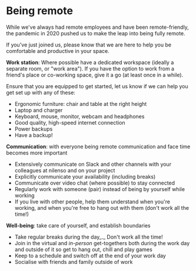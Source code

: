 # Being remote

While we've always had remote employees and have been remote-friendly, the pandemic in 2020 pushed us to make the leap into being fully remote.

If you've just joined us, please know that we are here to help you be comfortable and productive in your space.

**Work station**: Where possible have a dedicated workspace (ideally a separate room, or "work area"). If you have the option to work from a friend's place or co-working space, give it a go (at least once in a while).&#x20;

Ensure that you are equipped to get started, let us know if we can help you get set up with any of these:

* Ergonomic furniture: chair and table at the right height
* Laptop and charger
* Keyboard, mouse, monitor, webcam and headphones
* Good quality, high-speed internet connection
* Power backups
* Have a backup!

**Communication**: with everyone being remote communication and face time becomes more important

* Extensively communicate on Slack and other channels with your colleagues at nilenso and on your project
* Explicitly communicate your availability (including breaks)
* Communicate over video chat (where possible) to stay connected
* Regularly work with someone (pair) instead of being by yourself while working
* If you live with other people, help them understand when you're working, and when you're free to hang out with them (don't work all the time!)

**Well-being**: take care of yourself, and establish boundaries

* Take regular breaks during the day_._ Don't work all the time!&#x20;
* Join in the virtual and _in-person_ get-togethers both during the work day and outside of it so get to hang out, chill and play games
* Keep to a schedule and switch off at the end of your work day
* Socialise with friends and family outside of work

